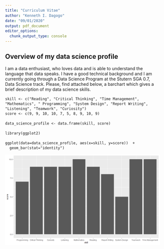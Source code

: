 ```yaml
--- 
title: "Curriculum Vitae"
author: "Kenneth I. Dagogo"
date: "09/01/2020"
output: pdf_document
editor_options: 
  chunk_output_type: console
---
```

  
## Overview of my data science profile
  
  I am a data enthusiast, who loves data and is able to understand the language that data speaks. I have a good technical background  and I am currently going through a Data Science Program at the Stutern SGA 0.7, Data Science track. 
  Please, find attached below, a barchart which gives a brief description of my data science skills.
  

```{r echo=FALSE}
skill <- c("Reading", "Critical Thinking", "Time Management", "Mathematics", " Programming", "System Design", "Report Writing", "Listening", "Teamwork", "Curiosity")
score <- c(9, 9, 10, 10, 7, 5, 8, 9, 10, 9)

data_science_profile <- data.frame(skill, score)

library(ggplot2)

ggplot(data=data_science_profile, aes(x=skill, y=score))  + 
  geom_bar(stat="identity")
```

![Profile](Profile.png)



